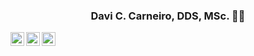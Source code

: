 <h3 align="center">Davi C. Carneiro, DDS, MSc. 🧔🏻‍</h3>

[<img align="left" alt="daviccarneiro | LinkedIn" width="22px" src="https://cdn.jsdelivr.net/npm/simple-icons@v3/icons/linkedin.svg" />][linkedin]
[<img align="left" alt="daviccarneiro | Instagram" width="22px" src="https://cdn.jsdelivr.net/npm/simple-icons@v3/icons/instagram.svg" />][instagram]
[<img align="left" alt="daviccarneiro | Beacons" width="22px" src="https://bookface-images.s3.amazonaws.com/small_logos/2e15ea27dc080dc0feb5349b7dde5f0d8d7c939c.png" />][beacons]

[instagram]: https://instagram.com/daviccarneiro
[linkedin]: https://linkedin.com/in/daviccarneiro
[beacons]: https://bento.me/carneiro
